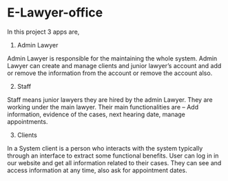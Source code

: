 # E-Lawyer-office 
In this project 3 apps are, 

1. Admin Lawyer
   
Admin Lawyer is responsible for the maintaining the whole system.
Admin Lawyer can create and manage clients and junior lawyer’s account and add or remove the information from the account or remove the account also.
   
2. Staff
   
Staff means junior lawyers they are hired by the admin Lawyer.
They are working under the main lawyer.
Their main functionalities are – Add information, evidence of the cases, next hearing date, manage appointments.
   
3. Clients
   
 In a System client is a person who interacts with the system typically through an interface to extract some functional benefits.
 User can log in in our website and get all information related to their cases.
 They can see and access information at any time, also ask for appointment dates.
